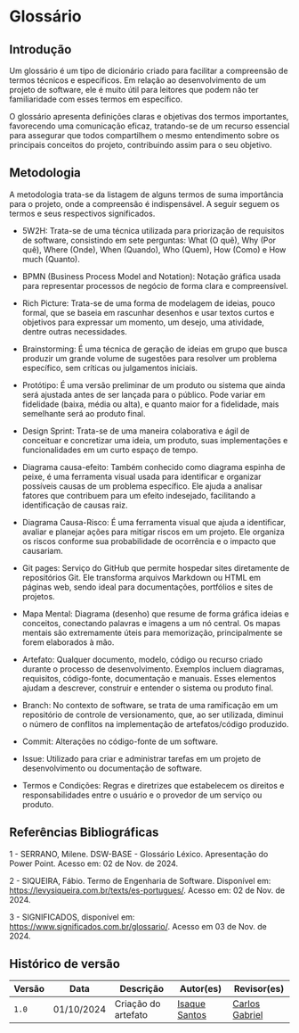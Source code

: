 # Glossário

## Introdução

Um glossário é um tipo de dicionário criado para facilitar a compreensão de termos técnicos e específicos. Em relação ao desenvolvimento de um projeto de software, ele é muito útil para leitores que podem não ter familiaridade com esses termos em específico.

O glossário apresenta definições claras e objetivas dos termos importantes, favorecendo uma comunicação eficaz, tratando-se de um recurso essencial para assegurar que todos compartilhem o mesmo entendimento sobre os principais conceitos do projeto, contribuindo assim para o seu objetivo.

## Metodologia

A metodologia trata-se da listagem de alguns termos de suma importância para o projeto, onde a compreensão é indispensável. A seguir seguem os termos e seus respectivos significados.

- 5W2H: Trata-se de uma técnica utilizada para priorização de requisitos de software, consistindo em sete perguntas: What (O quê), Why (Por quê), Where (Onde), When (Quando), Who (Quem), How (Como) e How much (Quanto).

- BPMN (Business Process Model and Notation): Notação gráfica usada para representar processos de negócio de forma clara e compreensível.

- Rich Picture: Trata-se de uma forma de modelagem de ideias, pouco formal, que se baseia em rascunhar desenhos e usar textos curtos e objetivos para expressar um momento, um desejo, uma atividade, dentre outras necessidades.

- Brainstorming: É uma técnica de geração de ideias em grupo que busca produzir um grande volume de sugestões para resolver um problema específico, sem críticas ou julgamentos iniciais.

- Protótipo: É uma versão preliminar de um produto ou sistema que ainda será ajustada antes de ser lançada para o público. Pode variar em fidelidade (baixa, média ou alta), e quanto maior for a fidelidade, mais semelhante será ao produto final.

- Design Sprint:  Trata-se de uma maneira colaborativa e ágil de conceituar e concretizar uma ideia, um produto, suas implementações e funcionalidades em um curto espaço de tempo.

- Diagrama causa-efeito: Também conhecido como diagrama espinha de peixe, é uma ferramenta visual usada para identificar e organizar possíveis causas de um problema específico. Ele ajuda a analisar fatores que contribuem para um efeito indesejado, facilitando a identificação de causas raiz. 

- Diagrama Causa-Risco: É uma ferramenta visual que ajuda a identificar, avaliar e planejar ações para mitigar riscos em um projeto. Ele organiza os riscos conforme sua probabilidade de ocorrência e o impacto que causariam.

- Git pages: Serviço do GitHub que permite hospedar sites diretamente de repositórios Git. Ele transforma arquivos Markdown ou HTML em páginas web, sendo ideal para documentações, portfólios e sites de projetos.

- Mapa Mental: Diagrama (desenho) que resume de forma gráfica ideias e conceitos, conectando palavras e imagens a um nó central. Os mapas mentais são extremamente úteis para memorização, principalmente se forem elaborados à mão.

- Artefato: Qualquer documento, modelo, código ou recurso criado durante o processo de desenvolvimento. Exemplos incluem diagramas, requisitos, código-fonte, documentação e manuais. Esses elementos ajudam a descrever, construir e entender o sistema ou produto final.

- Branch: No contexto de software, se trata de uma ramificação em um repositório de controle de versionamento, que, ao ser utilizada, diminui o número de conflitos na implementação de artefatos/código produzido.

- Commit: Alterações no código-fonte de um software.

- Issue: Utilizado para criar e administrar tarefas em um projeto de desenvolvimento ou documentação de software.

- Termos e Condições: Regras e diretrizes que estabelecem os direitos e responsabilidades entre o usuário e o provedor de um serviço ou produto. 

## Referências Bibliográficas

1 - SERRANO, Milene. DSW-BASE - Glossário Léxico. Apresentação do Power Point. Acesso em: 02 de Nov. de 2024.

2 - SIQUEIRA, Fábio. Termo de Engenharia de Software. Disponível em: https://levysiqueira.com.br/texts/es-portugues/. Acesso em: 02 de Nov. de 2024.

3 - SIGNIFICADOS, disponível em: https://www.significados.com.br/glossario/. Acesso em 03 de Nov. de 2024.



## Histórico de versão
| Versão |     Data    | Descrição   | Autor(es) | Revisor(es) |
| ------ | ----------- | ----------- | --------- | ----------- |
| `1.0`  | 01/10/2024  | Criação do artefato|[Isaque Santos](https://github.com/IsaqueSH)   | [Carlos Gabriel](https://github.com/TheCarlosRamos) |

